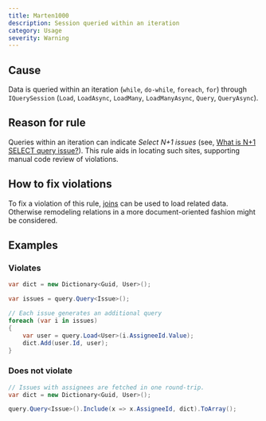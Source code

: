 ```yaml
---
title: Marten1000
description: Session queried within	an iteration
category: Usage
severity: Warning
---
```


## Cause

Data is queried within an iteration (`while`, `do-while`, `foreach`, `for`) through `IQuerySession` (`Load`, `LoadAsync`, `LoadMany`, `LoadManyAsync`, `Query`, `QueryAsync`).

## Reason for rule

Queries within an iteration can indicate *Select N+1 issues* (see, [What is N+1 SELECT query issue?](https://stackoverflow.com/questions/97197/what-is-n1-select-query-issue)). This rule aids in locating such sites, supporting manual code review of violations.

## How to fix violations

To fix a violation of this rule, [joins](http://jasperfx.github.io/marten/documentation/documents/querying/include/) can be used to load related data. Otherwise remodeling relations in a more document-oriented fashion might be considered.

## Examples

### Violates

```csharp
var dict = new Dictionary<Guid, User>();

var issues = query.Query<Issue>();

// Each issue generates an additional query
foreach (var i in issues)
{
	var user = query.Load<User>(i.AssigneeId.Value);
	dict.Add(user.Id, user);
}
```

### Does not violate

```csharp
// Issues with assignees are fetched in one round-trip.
var dict = new Dictionary<Guid, User>();

query.Query<Issue>().Include(x => x.AssigneeId, dict).ToArray();
```
